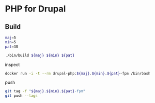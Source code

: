 # PHP for Drupal

## Build

```bash
maj=5
min=5
pat=38

./bin/build ${maj} ${min} ${pat}
```

inspect

```bash
docker run -i -t --rm drupal-php:${maj}.${min}.${pat}-fpm /bin/bash
```

push

```bash
git tag -f "${maj}.${min}.${pat}-fpm"
git push --tags
```
